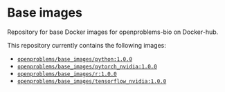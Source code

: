 # Base images


<!-- This file is rendered by running 'quarto render README.qmd' -->

Repository for base Docker images for openproblems-bio on Docker-hub.

This repository currently contains the following images:

- [`openproblems/base_images/python:1.0.0`](src/python)
- [`openproblems/base_images/pytorch_nvidia:1.0.0`](src/pytorch_nvidia)
- [`openproblems/base_images/r:1.0.0`](src/r)
- [`openproblems/base_images/tensorflow_nvidia:1.0.0`](src/tensorflow_nvidia)
